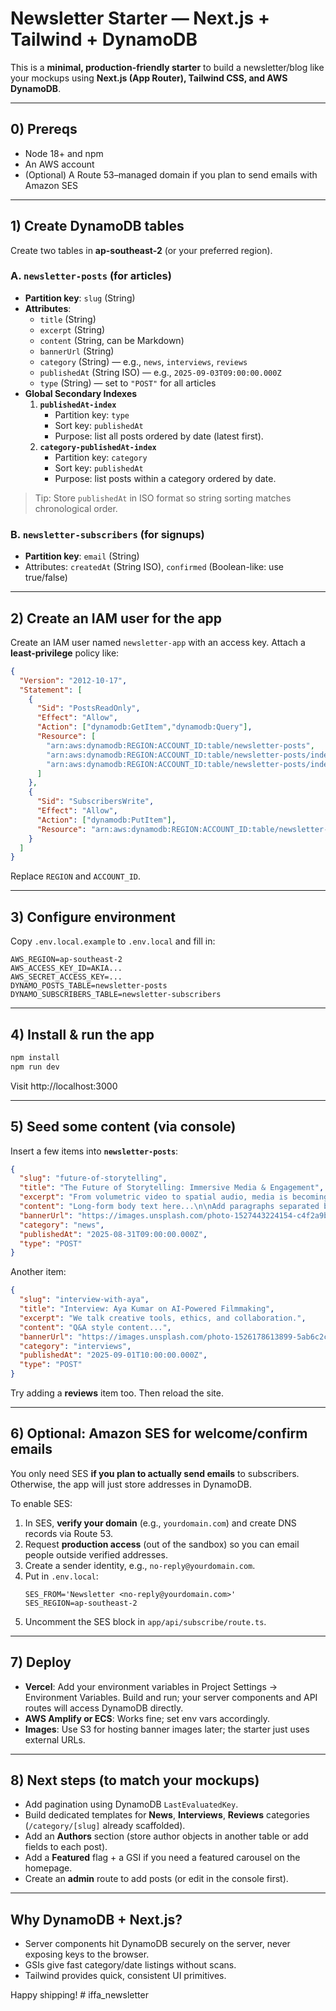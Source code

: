 # Newsletter Starter — Next.js + Tailwind + DynamoDB

This is a **minimal, production-friendly starter** to build a newsletter/blog like your mockups using **Next.js (App Router), Tailwind CSS, and AWS DynamoDB**.

---

## 0) Prereqs

- Node 18+ and npm
- An AWS account
- (Optional) A Route 53–managed domain if you plan to send emails with Amazon SES

---

## 1) Create DynamoDB tables

Create two tables in **ap-southeast-2** (or your preferred region).

### A. `newsletter-posts` (for articles)
- **Partition key**: `slug` (String)
- **Attributes**: 
  - `title` (String)
  - `excerpt` (String)
  - `content` (String, can be Markdown)
  - `bannerUrl` (String)
  - `category` (String) — e.g., `news`, `interviews`, `reviews`
  - `publishedAt` (String ISO) — e.g., `2025-09-03T09:00:00.000Z`
  - `type` (String) — set to `"POST"` for all articles
- **Global Secondary Indexes**
  1. **`publishedAt-index`**  
     - Partition key: `type`  
     - Sort key: `publishedAt`  
     - Purpose: list all posts ordered by date (latest first).
  2. **`category-publishedAt-index`**  
     - Partition key: `category`  
     - Sort key: `publishedAt`  
     - Purpose: list posts within a category ordered by date.

> Tip: Store `publishedAt` in ISO format so string sorting matches chronological order.

### B. `newsletter-subscribers` (for signups)
- **Partition key**: `email` (String)
- Attributes: `createdAt` (String ISO), `confirmed` (Boolean-like: use true/false)

---

## 2) Create an IAM user for the app

Create an IAM user named `newsletter-app` with an access key. Attach a **least-privilege** policy like:

```json
{
  "Version": "2012-10-17",
  "Statement": [
    {
      "Sid": "PostsReadOnly",
      "Effect": "Allow",
      "Action": ["dynamodb:GetItem","dynamodb:Query"],
      "Resource": [
        "arn:aws:dynamodb:REGION:ACCOUNT_ID:table/newsletter-posts",
        "arn:aws:dynamodb:REGION:ACCOUNT_ID:table/newsletter-posts/index/publishedAt-index",
        "arn:aws:dynamodb:REGION:ACCOUNT_ID:table/newsletter-posts/index/category-publishedAt-index"
      ]
    },
    {
      "Sid": "SubscribersWrite",
      "Effect": "Allow",
      "Action": ["dynamodb:PutItem"],
      "Resource": "arn:aws:dynamodb:REGION:ACCOUNT_ID:table/newsletter-subscribers"
    }
  ]
}
```

Replace `REGION` and `ACCOUNT_ID`.

---

## 3) Configure environment

Copy `.env.local.example` to `.env.local` and fill in:

```
AWS_REGION=ap-southeast-2
AWS_ACCESS_KEY_ID=AKIA...
AWS_SECRET_ACCESS_KEY=...
DYNAMO_POSTS_TABLE=newsletter-posts
DYNAMO_SUBSCRIBERS_TABLE=newsletter-subscribers
```

---

## 4) Install & run the app

```bash
npm install
npm run dev
```

Visit http://localhost:3000

---

## 5) Seed some content (via console)

Insert a few items into **`newsletter-posts`**:

```json
{
  "slug": "future-of-storytelling",
  "title": "The Future of Storytelling: Immersive Media & Engagement",
  "excerpt": "From volumetric video to spatial audio, media is becoming deeply interactive.",
  "content": "Long-form body text here...\n\nAdd paragraphs separated by blank lines.",
  "bannerUrl": "https://images.unsplash.com/photo-1527443224154-c4f2a9b4c5b5",
  "category": "news",
  "publishedAt": "2025-08-31T09:00:00.000Z",
  "type": "POST"
}
```

Another item:

```json
{
  "slug": "interview-with-aya",
  "title": "Interview: Aya Kumar on AI-Powered Filmmaking",
  "excerpt": "We talk creative tools, ethics, and collaboration.",
  "content": "Q&A style content...",
  "bannerUrl": "https://images.unsplash.com/photo-1526178613899-5ab6c2c4ac75",
  "category": "interviews",
  "publishedAt": "2025-09-01T10:00:00.000Z",
  "type": "POST"
}
```

Try adding a **reviews** item too. Then reload the site.

---

## 6) Optional: Amazon SES for welcome/confirm emails

You only need SES **if you plan to actually send emails** to subscribers. Otherwise, the app will just store addresses in DynamoDB.

To enable SES:
1. In SES, **verify your domain** (e.g., `yourdomain.com`) and create DNS records via Route 53.
2. Request **production access** (out of the sandbox) so you can email people outside verified addresses.
3. Create a sender identity, e.g., `no-reply@yourdomain.com`.
4. Put in `.env.local`:
   ```
   SES_FROM='Newsletter <no-reply@yourdomain.com>'
   SES_REGION=ap-southeast-2
   ```
5. Uncomment the SES block in `app/api/subscribe/route.ts`.

---

## 7) Deploy

- **Vercel**: Add your environment variables in Project Settings → Environment Variables. Build and run; your server components and API routes will access DynamoDB directly.
- **AWS Amplify or ECS**: Works fine; set env vars accordingly.
- **Images**: Use S3 for hosting banner images later; the starter just uses external URLs.

---

## 8) Next steps (to match your mockups)

- Add pagination using DynamoDB `LastEvaluatedKey`.
- Build dedicated templates for **News**, **Interviews**, **Reviews** categories (`/category/[slug]` already scaffolded).
- Add an **Authors** section (store author objects in another table or add fields to each post).
- Add a **Featured** flag + a GSI if you need a featured carousel on the homepage.
- Create an **admin** route to add posts (or edit in the console first).

---

## Why DynamoDB + Next.js?

- Server components hit DynamoDB securely on the server, never exposing keys to the browser.
- GSIs give fast category/date listings without scans.
- Tailwind provides quick, consistent UI primitives.

Happy shipping!
#   i f f a _ n e w s l e t t e r  
 